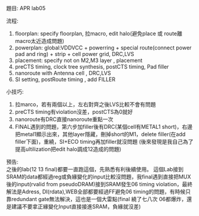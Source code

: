 題目: APR lab05

流程:     
1. floorplan: specify floorplan, 拉macro, edit halo(避免place 或 route離macro太近造成問題)    
2. powerplan: global:VDDVCC + powerring + special route(connect power pad and ring) + strip + cell power grid, DRC,LVS     
3. placement: specify not on M2,M3 layer , placement   
4. preCTS timing, clock tree synthesis, postCTS timing, Pad filler
5. nanoroute with Antenna cell  , DRC,LVS
6. SI setting, postRoute timing , add FILLER


小技巧:   
1. 拉marco，若有兩個以上，左右對齊之後LVS比較不會有問題
2. preCTS timing有violation沒差，postCTS為0就好
3. nanoroute有DRC直接nanoroute重點一次
4. FINAL遇到的問題，第六步加filler後有DRC(某個cell有METAL1 short)，右邊把metal1顯示出來，其他layer隱藏，刪掉short的M1，delete filler(在add filler下面)，重繞，SI+ECO timing再加filler就沒問題 (後來發現是我自己為了提高ultilization把edit halo調成12造成的問題)

預告:   
之後的lab(12 13 final)都要一直跑這個，先熟悉有利後續使用。 這個Lab接到SRAM的data都經過reg或負緣變化的input比較沒問題，我final遇到直接把MUX後的input(rvalid from pseudoDRAM)接到SRAM發生06 timing violation，最終解法是Adress,
DI(rdata),WEB全部都要經過FF避免06 timing的問題，有時候只靠redundant gate無法解決，這也是一個大雷點(final 繞了七八次 06都爆炸，還是建議不要拿正緣變化Input直接接進SRAM，負緣就沒差)
